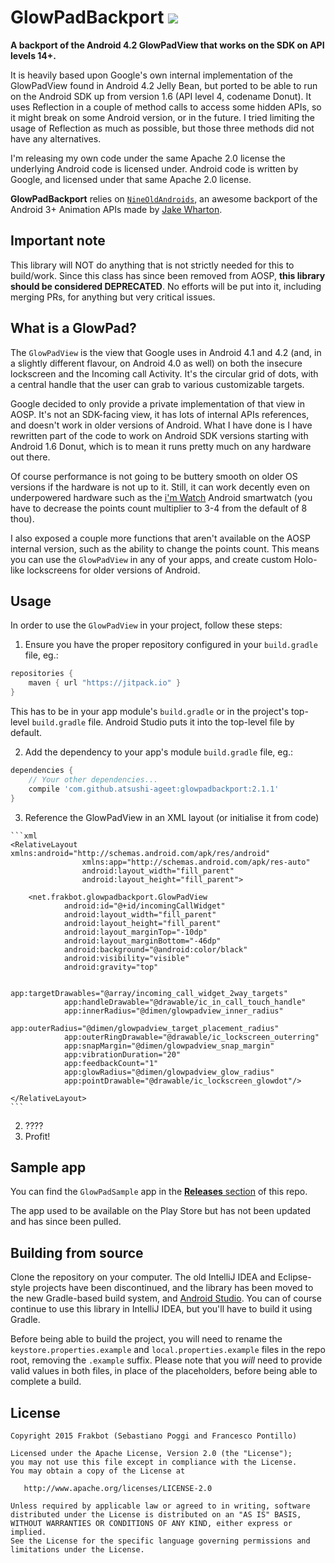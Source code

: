GlowPadBackport [![](https://jitpack.io/v/atsushi-ageet/glowpadbackport.svg)](https://jitpack.io/#atsushi-ageet/glowpadbackport)
===============

**A backport of the Android 4.2 GlowPadView that works on the SDK on API levels 14+.**

It is heavily based upon Google's own internal implementation of the GlowPadView found in Android 4.2 Jelly Bean, but ported to be able to run on the Android SDK up from version 1.6 (API level 4, codename Donut). It uses Reflection in a couple of method calls to access some hidden APIs, so it might break on some Android version, or in the future. I tried limiting the usage of Reflection as much as possible, but those three methods did not have any alternatives.

I'm releasing my own code under the same Apache 2.0 license the underlying Android code is licensed under. Android code is written by Google, and licensed under that same Apache 2.0 license.

**GlowPadBackport** relies on [`NineOldAndroids`][2], an awesome backport of the Android 3+ Animation APIs made by [Jake Wharton][3].

## Important note
This library will NOT do anything that is not strictly needed for this to build/work. Since this class has since been removed from AOSP, **this library should be considered DEPRECATED**. No efforts will be put into it, including merging PRs, for anything but very critical issues.

## What is a GlowPad?

The `GlowPadView` is the view that Google uses in Android 4.1 and 4.2 (and, in a slightly different flavour, on Android 4.0 as well) on both the insecure lockscreen and the Incoming call Activity. It's the circular grid of dots, with a central handle that the user can grab to various customizable targets.

Google decided to only provide a private implementation of that view in AOSP. It's not an SDK-facing view, it has lots of internal APIs references, and doesn't work in older versions of Android. What I have done is I have rewritten part of the code to work on Android SDK versions starting with Android 1.6 Donut, which is to mean it runs pretty much on any hardware out there.

Of course performance is not going to be buttery smooth on older OS versions if the hardware is not up to it. Still, it can work decently even on underpowered hardware such as the [i'm Watch](http://www.imsmart.com/en/i-m-watch/overview) Android smartwatch (you have to decrease the points count multiplier to 3-4 from the default of 8 thou).

I also exposed a couple more functions that aren't available on the AOSP internal version, such as the ability to change the points count. This means you can use the `GlowPadView` in any of your apps, and create custom Holo-like lockscreens for older versions of Android.


## Usage

In order to use the `GlowPadView` in your project, follow these steps:

  1. Ensure you have the proper repository configured in your `build.gradle` file, eg.:

  ```groovy
  repositories {
      maven { url "https://jitpack.io" }
  }
  ```
  
  This has to be in your app module's `build.gradle` or in the project's top-level `build.gradle` file. Android Studio puts it into the top-level file by default.

  2. Add the dependency to your app's module `build.gradle` file, eg.:

  ```groovy
  dependencies {
      // Your other dependencies...
      compile 'com.github.atsushi-ageet:glowpadbackport:2.1.1'
  }
  ```

  3. Reference the GlowPadView in an XML layout (or initialise it from code)

    ```xml
    <RelativeLayout xmlns:android="http://schemas.android.com/apk/res/android"
                    xmlns:app="http://schemas.android.com/apk/res-auto"
                    android:layout_width="fill_parent"
                    android:layout_height="fill_parent">
    
        <net.frakbot.glowpadbackport.GlowPadView
                android:id="@+id/incomingCallWidget"
                android:layout_width="fill_parent"
                android:layout_height="fill_parent"
                android:layout_marginTop="-10dp"
                android:layout_marginBottom="-46dp"
                android:background="@android:color/black"
                android:visibility="visible"
                android:gravity="top"

                app:targetDrawables="@array/incoming_call_widget_2way_targets"
                app:handleDrawable="@drawable/ic_in_call_touch_handle"
                app:innerRadius="@dimen/glowpadview_inner_radius"
                app:outerRadius="@dimen/glowpadview_target_placement_radius"
                app:outerRingDrawable="@drawable/ic_lockscreen_outerring"
                app:snapMargin="@dimen/glowpadview_snap_margin"
                app:vibrationDuration="20"
                app:feedbackCount="1"
                app:glowRadius="@dimen/glowpadview_glow_radius"
                app:pointDrawable="@drawable/ic_lockscreen_glowdot"/>

    </RelativeLayout>
    ```

  2. ????
  3. Profit!


## Sample app

You can find the `GlowPadSample` app in the [**Releases** section](https://github.com/frakbot/GlowPadBackport/releases/tag/v2.1.1) of this repo.

The app used to be available on the Play Store but has not been updated and has since been pulled.


## Building from source

Clone the repository on your computer. The old IntelliJ IDEA and Eclipse-style projects have been
discontinued, and the library has been moved to the new Gradle-based build system, and [Android Studio][1].
You can of course continue to use this library in IntelliJ IDEA, but you'll have to build it using Gradle.

Before being able to build the project, you will need to rename the `keystore.properties.example` and `local.properties.example`
files in the repo root, removing the `.example` suffix. Please note that you _will_ need to provide valid values in
both files, in place of the placeholders, before being able to complete a build.


## License

    Copyright 2015 Frakbot (Sebastiano Poggi and Francesco Pontillo)

    Licensed under the Apache License, Version 2.0 (the "License");
    you may not use this file except in compliance with the License.
    You may obtain a copy of the License at

       http://www.apache.org/licenses/LICENSE-2.0

    Unless required by applicable law or agreed to in writing, software
    distributed under the License is distributed on an "AS IS" BASIS,
    WITHOUT WARRANTIES OR CONDITIONS OF ANY KIND, either express or implied.
    See the License for the specific language governing permissions and
    limitations under the License.




   [1]: http://developer.android.com/sdk/installing/studio.html
   [2]: http://www.nineoldandroids.com/
   [3]: https://github.com/JakeWharton
   [4]: http://play.google.com/store/apps/details?id=net.frakbot.glowpadbackportsample
